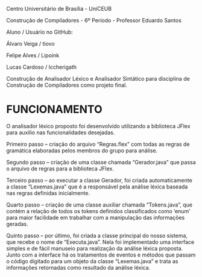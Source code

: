 Centro Universitário de Brasília - UniCEUB

Construção de Compiladores - 6º Período - Professor Eduardo Santos

Aluno / Usuário no GitHub:

Álvaro Veiga / tiovo

Felipe Alves / Lipoink

Lucas Cardoso / lccherigath


Construção de Analisador Léxico e Analisador Sintático para disciplina de Construção de Compiladores como projeto final.

# FUNCIONAMENTO

O analisador léxico proposto foi desenvolvido utilizando a biblioteca JFlex para auxilio nas funcionalidades desejadas.

Primeiro passo – criação do arquivo “Regras.flex” com todas as regras de gramática elaboradas pelos membros do grupo para análise.

Segundo passo – criação de uma classe chamada “Gerador.java” que passa o arquivo de regras para a biblioteca JFlex.

Terceiro passo – ao executar a classe Gerador, foi criada automaticamente a classe “Lexemas.java” que é a responsável pela análise léxica baseada nas regras definidas inicialmente.

Quarto passo – criação de uma classe auxiliar chamada “Tokens.java”, que contém a relação de todos os tokens definidos classificados como ‘enum’ para maior facilidade em trabalhar com a manipulação das informações geradas.

Quinto passo – por último, foi criada a classe principal do nosso sistema, que recebe o nome de “Executa.java”. Nela foi implementado uma interface simples e de fácil manuseio para realização da análise léxica proposta. Junto com a interface há os tratamentos de eventos e métodos que passam o código digitado para um objeto da classe “Lexemas.java” e trata as informações retornadas como resultado da análise léxica.
